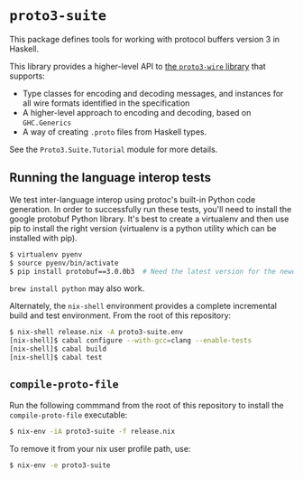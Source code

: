 # `proto3-suite`

This package defines tools for working with protocol buffers version 3 in Haskell.

This library provides a higher-level API to
[the `proto3-wire` library](https://github.com/awakenetworks/proto3-wire) that supports:

- Type classes for encoding and decoding messages, and instances for all
  wire formats identified in the specification
- A higher-level approach to encoding and decoding, based on `GHC.Generics`
- A way of creating `.proto` files from Haskell types.

See the `Proto3.Suite.Tutorial` module for more details.

## Running the language interop tests

We test inter-language interop using protoc's built-in Python code generation. In
order to successfully run these tests, you'll need to install the google protobuf
Python library. It's best to create a virtualenv and then use pip to install the
right version (virtualenv is a python utility which can be installed with pip).

```bash
$ virtualenv pyenv
$ source pyenv/bin/activate
$ pip install protobuf==3.0.0b3  # Need the latest version for the newest protoc
```

`brew install python` may also work.

Alternately, the `nix-shell` environment provides a complete incremental build
and test environment. From the root of this repository:

```bash
$ nix-shell release.nix -A proto3-suite.env
[nix-shell]$ cabal configure --with-gcc=clang --enable-tests
[nix-shell]$ cabal build
[nix-shell]$ cabal test
```

## `compile-proto-file`

Run the following commmand from the root of this repository to install the
`compile-proto-file` executable:

```bash
$ nix-env -iA proto3-suite -f release.nix
```

To remove it from your nix user profile path, use:

```bash
$ nix-env -e proto3-suite
```
